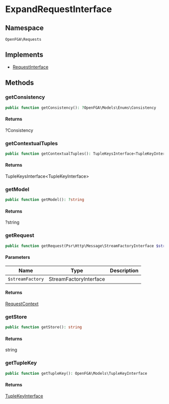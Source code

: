 # ExpandRequestInterface


## Namespace
`OpenFGA\Requests`

## Implements
* [RequestInterface](Requests/RequestInterface.md)



## Methods
### getConsistency


```php
public function getConsistency(): ?OpenFGA\Models\Enums\Consistency
```



#### Returns
?Consistency

### getContextualTuples


```php
public function getContextualTuples(): TupleKeysInterface<TupleKeyInterface>
```



#### Returns
TupleKeysInterface&lt;TupleKeyInterface&gt;

### getModel


```php
public function getModel(): ?string
```



#### Returns
?string

### getRequest


```php
public function getRequest(Psr\Http\Message\StreamFactoryInterface $streamFactory): OpenFGA\Network\RequestContext
```


#### Parameters
| Name | Type | Description |
|------|------|-------------|
| `$streamFactory` | StreamFactoryInterface |  |

#### Returns
[RequestContext](Network/RequestContext.md)

### getStore


```php
public function getStore(): string
```



#### Returns
string

### getTupleKey


```php
public function getTupleKey(): OpenFGA\Models\TupleKeyInterface
```



#### Returns
[TupleKeyInterface](Models/TupleKeyInterface.md)

